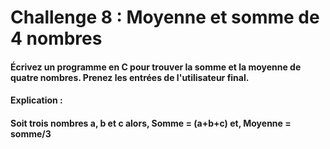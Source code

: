 # Challenge 8 : Moyenne et somme de 4 nombres

#### Écrivez un programme en C pour trouver la somme et la moyenne de quatre nombres. Prenez les entrées de l'utilisateur final.
#### Explication :
#### Soit trois nombres a, b et c alors, Somme = (a+b+c) et, Moyenne = somme/3